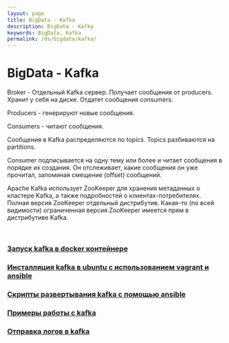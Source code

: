 ```yaml
---
layout: page
title: BigData - Kafka
description: BigData - Kafka
keywords: BigData, Kafka
permalink: /ds/bigdata/kafka/
---
```


# BigData - Kafka

Broker - Отдельный Kafka сервер. Получает сообщения от producers. Хранит у себя на диске. Отдатет сообщения consumers.

Producers - генерируют новые сообщения.

Consumers - читают сообщения.

Сообщения в Kafka распределяются по topics. Topics разбиваются на partitions.

Consumer подписывается на одну тему или более и читает сообщения в порядке их создания. Он отслеживает, какие сообщения он уже прочитал, запоминая смещение (offset) сообщений.

Apache Kafka использует ZooKeeper для хранения метаданных о кластере Kafka, а также подробностей о клиентах-потребителях. Полная версия ZooKeeper отдельный дистрибутив. Какая-то (по всей видимости) ограниченная версия ZooKeeper имеется прям в дистрибутиве Kafka.

<br/>

### [Запуск kafka в docker контейнере](//javadev.org/devtools/bigdata/kafka/docker/)

### [Инсталляция kafka в ubuntu с использованием vagrant и ansible](//javadev.org/devtools/bigdata/kafka/install/linux/)

### [Скрипты развертывания kafka с помощью ansible](https://github.com/matematika-org/kafka_ansible)

### [Примеры работы с kafka](/ds/bigdata/kafka/samples/)

### [Отправка логов в kafka](/ds/bigdata/kafka/send-logs/)
